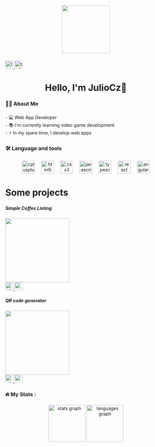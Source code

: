 <div align="center">
  <img height="150" src="https://media.giphy.com/media/M9gbBd9nbDrOTu1Mqx/giphy.gif"  />
</div>

###

<div align="left">
  <a href="https://www.linkedin.com/in/julio-c%C3%A9sar-rodriguez-346130248" target="_blank">
    <img src="https://img.shields.io/static/v1?message=LinkedIn&logo=linkedin&label=&color=0077B5&logoColor=white&labelColor=&style=for-the-badge" height="25" alt="linkedin logo"  />
  </a>
  <a href="https://x.com/JulioCzPrograma" target="_blank">
    <img src="https://img.shields.io/static/v1?message=Twitter&logo=twitter&label=&color=1DA1F2&logoColor=white&labelColor=&style=for-the-badge" height="25" alt="twitter logo"  />
  </a>
</div>

###

<h1 align="center">Hello, I'm JulioCz👋</h1>

###

<h3 align="left">👩‍💻  About Me</h3>

###

<p align="left">- 💻 Web App Developer<br>- 📚 I'm currently learning video game development<br>- ⚡ In my spare time, I develop web apps</p>

###

<h3 align="left">🛠 Language and tools</h3>

###

<div align="center">
  <img src="https://cdn.jsdelivr.net/gh/devicons/devicon/icons/cplusplus/cplusplus-original.svg" height="40" alt="cplusplus logo"  />
  <img width="12" />
  <img src="https://cdn.jsdelivr.net/gh/devicons/devicon/icons/html5/html5-original.svg" height="40" alt="html5 logo"  />
  <img width="12" />
  <img src="https://cdn.jsdelivr.net/gh/devicons/devicon/icons/css3/css3-original.svg" height="40" alt="css3 logo"  />
  <img width="12" />
  <img src="https://cdn.jsdelivr.net/gh/devicons/devicon/icons/javascript/javascript-original.svg" height="40" alt="javascript logo"  />
  <img width="12" />
  <img src="https://cdn.jsdelivr.net/gh/devicons/devicon/icons/typescript/typescript-original.svg" height="40" alt="typescript logo"  />
  <img width="12" />
  <img src="https://cdn.jsdelivr.net/gh/devicons/devicon/icons/react/react-original.svg" height="40" alt="react logo"  />
  <img width="12" />
  <img src="https://cdn.jsdelivr.net/gh/devicons/devicon/icons/angularjs/angularjs-original.svg" height="40" alt="angularjs logo"  />
</div>

###

<h1 align="left">Some projects</h1>

###
<div align="center">
 <div align="left">
     <h5 align="left">Simple Coffee Listing</h5>
    <div align="left">
      <img height="200" src="https://csyxkpbavpcrhwqhcpyy.supabase.co/storage/v1/object/public/challenges/45/challenge-45-thumbnail"  />
    </div>
    <div align="left">
      <a href="https://github.com/JulioCz36/simple-coffee-FD" target="_blank">
        <img src="https://github.githubassets.com/assets/GitHub-Mark-ea2971cee799.png" height="25" alt="github logo"  />
      </a>
      <a href="https://simple-coffee-fd.netlify.app/" target="_blank">
        <img src="https://img.shields.io/static/v1?message=Demo&label=&color=D14836&labelColor=&style=for-the-badge" height="25"/>
      </a>
    </div>
  </div>
  <div align="right">
     <h5 align="left">QR code generator</h5>
    <div align="left">
      <img height="200" src="https://csyxkpbavpcrhwqhcpyy.supabase.co/storage/v1/object/public/challenges/41/challenge-41-thumbnail"  />
    </div>
    <div align="left">
      <a href="https://github.com/JulioCz36/QR-Code-Generator-JS" target="_blank">
        <img src="https://github.githubassets.com/assets/GitHub-Mark-ea2971cee799.png" height="25" alt="github logo"  />
      </a>
      <a href="https://qr-code-generator-jss.netlify.app" target="_blank">
        <img src="https://img.shields.io/static/v1?message=Demo&label=&color=D14836&labelColor=&style=for-the-badge" height="25"/>
      </a>
    </div>
  </div>
</div>


###

<h3 align="left">🔥   My Stats :</h3>

###

<div align="center">
  <img src="https://github-readme-stats.vercel.app/api?username=JulioCz36&hide_title=false&hide_rank=false&show_icons=true&include_all_commits=true&count_private=true&disable_animations=false&theme=dracula&locale=en&hide_border=true&order=1" height="115" alt="stats graph"  />
  <img src="https://github-readme-stats.vercel.app/api/top-langs?username=JulioCz36&locale=en&hide_title=false&layout=compact&card_width=320&langs_count=5&theme=dracula&hide_border=true&order=2" height="115" alt="languages graph"  />
</div>

###
